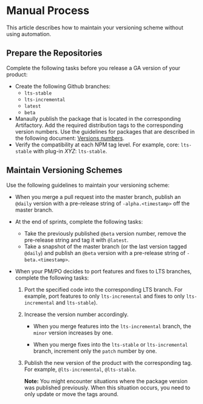 # Manual Process
This article describes how to maintain your versioning scheme without using automation.

## Prepare the Repositories

Complete the following tasks before you release a GA version of your product:

- Create the following Github branches:
    - `lts-stable`
    - `lts-incremental`
    - `latest`
    - `beta`
- Manaully publish the package that is located in the corresponding Artifactory. Add the required distribution tags to the corresponding version numbers. Use the guidelines for packages that are described in the following document: [Versions numbers](https://docs.google.com/spreadsheets/d/1PsSn1Yvs6L-uh8Y86D9_P5JMbj_2Lv-AOr5BtjXR3H8/edit?usp=sharing).
- Verify the compatibility at each NPM tag level. For example, core: `lts-stable` with plug-in *XYZ*: `lts-stable`.

## Maintain Versioning Schemes

Use the following guidelines to maintain your versioning scheme:

- When you merge a pull request into the master branch, publish an `@daily` version with a pre-release string of `-alpha.<timestamp>` off the master branch.
- At the end of sprints, complete the following tasks:
  - Take the previously published `@beta` version number, remove the pre-release string and tag it with `@latest`.
  - Take a snapshot of the master branch (or the last version tagged `@daily`) and publish an `@beta` version with a pre-release string of `-beta.<timestamp>`.
- When your PM/PO decides to port features and fixes to LTS branches, complete the following tasks:
  
    1. Port the specified code into the corresponding LTS branch. For example, port features to only `lts-incremental` and fixes to only `lts-incremental` and `lts-stable`).
  
    2. Increase the version number accordingly.

        - When you merge features into the `lts-incremental` branch, the `minor` version increases by one.

        - When you merge fixes into the `lts-stable` or `lts-incremental` branch, increment only the `patch` number by one.
  
    3. Publish the new version of the product with the corresponding tag. For example, `@lts-incremental`, `@lts-stable`.

        **Note:** You might encounter situations where the package version was published previously. When this situation occurs, you need to only update or move the tags around.